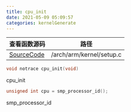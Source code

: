 ```yaml
---
title: cpu_init
date: 2021-05-09 05:09:57
categories: kernelGenerate
---
```


|查看函数源码  |路径  |
|---|---|
|[SourceCode](https://github.com/guanglun/LinuxSoEasy/blob/master/arch/arm/kernel/setup.c#L522)| /arch/arm/kernel/setup.c |  
```c
void notrace cpu_init(void)
```  

cpu_init  

  
```c
unsigned int cpu = smp_processor_id();
```  

smp_processor_id

